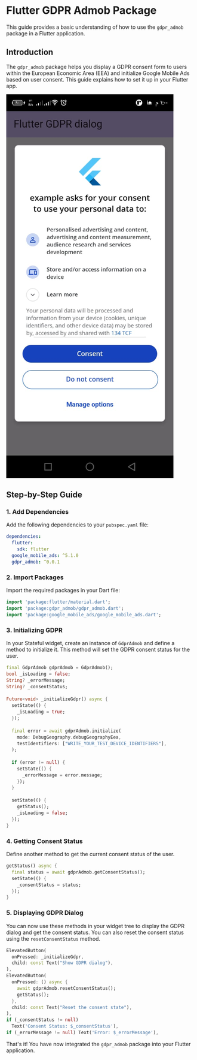 # Flutter GDPR Admob Package

This guide provides a basic understanding of how to use the `gdpr_admob` package in a Flutter application.

## Introduction

The `gdpr_admob` package helps you display a GDPR consent form to users within the European Economic Area (EEA) and initialize Google Mobile Ads based on user consent. This guide explains how to set it up in your Flutter app.

![First release of gdpr_admob package](./images/example.png)

## Step-by-Step Guide

### 1. Add Dependencies

Add the following dependencies to your `pubspec.yaml` file:

```yaml
dependencies:
  flutter:
    sdk: flutter
  google_mobile_ads: ^5.1.0
  gdpr_admob: ^0.0.1
```

### 2. Import Packages

Import the required packages in your Dart file:

```dart
import 'package:flutter/material.dart';
import 'package:gdpr_admob/gdpr_admob.dart';
import 'package:google_mobile_ads/google_mobile_ads.dart';
```

### 3. Initializing GDPR

In your Stateful widget, create an instance of `GdprAdmob` and define a method to initialize it. This method will set the GDPR consent status for the user.

```dart
final GdprAdmob gdprAdmob = GdprAdmob();
bool _isLoading = false;
String? _errorMessage;
String? _consentStatus;

Future<void> _initializeGdpr() async {
  setState(() {
    _isLoading = true;
  });

  final error = await gdprAdmob.initialize(
    mode: DebugGeography.debugGeographyEea,
    testIdentifiers: ["WRITE_YOUR_TEST_DEVICE_IDENTIFIERS"],
  );

  if (error != null) {
    setState(() {
      _errorMessage = error.message;
    });
  }

  setState(() {
    getStatus();
    _isLoading = false;
  });
}
```

### 4. Getting Consent Status

Define another method to get the current consent status of the user.

```dart
getStatus() async {
  final status = await gdprAdmob.getConsentStatus();
  setState(() {
    _consentStatus = status;
  });
}
```

### 5. Displaying GDPR Dialog

You can now use these methods in your widget tree to display the GDPR dialog and get the consent status. You can also reset the consent status using the `resetConsentStatus` method.

```dart
ElevatedButton(
  onPressed: _initializeGdpr,
  child: const Text("Show GDPR dialog"),
),
ElevatedButton(
  onPressed: () async {
    await gdprAdmob.resetConsentStatus();
    getStatus();
  },
  child: const Text("Reset the consent state"),
),
if (_consentStatus != null)
  Text('Consent Status: $_consentStatus'),
if (_errorMessage != null) Text('Error: $_errorMessage'),
```

That's it! You have now integrated the `gdpr_admob` package into your Flutter application.
